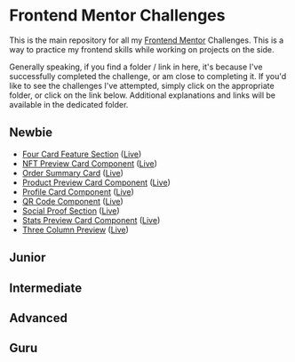 # Frontend Mentor Challenges

This is the main repository for all my [Frontend Mentor](https://www.frontendmentor.io/home) Challenges. This is a way to practice my frontend skills while working on projects on the side.

Generally speaking, if you find a folder / link in here, it's because I've successfully completed the challenge, or am close to completing it. If you'd like to see the challenges I've attempted, simply click on the appropriate folder, or click on the link below. Additional explanations and links will be available in the dedicated folder.

## Newbie

- [Four Card Feature Section](https://github.com/GabrielMontplaisir/frontend-mentor/tree/main/newbie/four-card-section) ([Live](https://gabrielmontplaisir.com/frontend-mentor/newbie/four-card-section))
- [NFT Preview Card Component](https://github.com/GabrielMontplaisir/frontend-mentor/tree/main/newbie/nft-preview-card) ([Live](https://gabrielmontplaisir.com/frontend-mentor/newbie/nft-preview-card))
- [Order Summary Card](https://github.com/GabrielMontplaisir/frontend-mentor/tree/main/newbie/order-summary-card) ([Live](https://gabrielmontplaisir.com/frontend-mentor/newbie/order-summary-card))
- [Product Preview Card Component](https://github.com/GabrielMontplaisir/frontend-mentor/tree/main/newbie/product-card) ([Live](https://gabrielmontplaisir.com/frontend-mentor/newbie/product-card))
- [Profile Card Component](https://github.com/GabrielMontplaisir/frontend-mentor/tree/main/newbie/profile-card-component) ([Live](https://gabrielmontplaisir.com/frontend-mentor/newbie/profile-card-component))
- [QR Code Component](https://github.com/GabrielMontplaisir/frontend-mentor/tree/main/newbie/qr-code) ([Live](https://gabrielmontplaisir.com/frontend-mentor/newbie/qr-code))
- [Social Proof Section](https://github.com/GabrielMontplaisir/frontend-mentor/tree/main/newbie/social-proof-section-master) ([Live](https://gabrielmontplaisir.com/frontend-mentor/newbie/social-proof-section-master))
- [Stats Preview Card Component](https://github.com/GabrielMontplaisir/frontend-mentor/tree/main/newbie/stats-preview-card) ([Live](https://gabrielmontplaisir.com/frontend-mentor/newbie/stats-preview-card))
- [Three Column Preview](https://github.com/GabrielMontplaisir/frontend-mentor/tree/main/newbie/three-column-preview) ([Live](https://gabrielmontplaisir.com/frontend-mentor/newbie/three-column-preview))

## Junior

## Intermediate

## Advanced

## Guru
